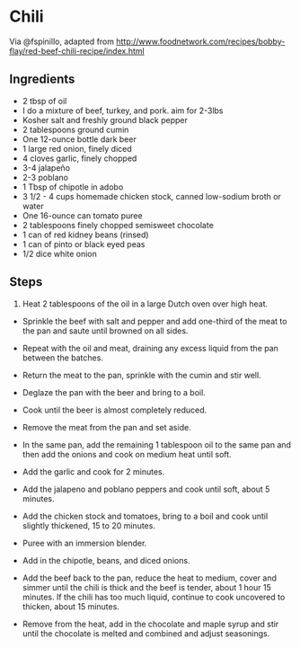 # Chili

Via @fspinillo, adapted from <http://www.foodnetwork.com/recipes/bobby-flay/red-beef-chili-recipe/index.html>

## Ingredients
- 2 tbsp of oil
- I do a mixture of beef, turkey, and pork. aim for 2-3lbs
- Kosher salt and freshly ground black pepper
- 2 tablespoons ground cumin
- One 12-ounce bottle dark beer
- 1 large red onion, finely diced
- 4 cloves garlic, finely chopped
- 3-4 jalapeño
- 2-3 poblano
- 1 Tbsp of chipotle in adobo
- 3 1/2 - 4 cups homemade chicken stock, canned low-sodium broth or water
- One 16-ounce can tomato puree
- 2 tablespoons finely chopped semisweet chocolate
- 1 can of red kidney beans (rinsed)
- 1 can of pinto or black eyed peas 
- 1/2 dice white onion

## Steps
1. Heat 2 tablespoons of the oil in a large Dutch oven over high heat. 
- Sprinkle the beef with salt and pepper and add one-third of the meat to the pan and saute until browned on all sides. 
- Repeat with the oil and meat, draining any excess liquid from the pan between the batches. 
- Return the meat to the pan, sprinkle with the cumin and stir well. 
- Deglaze the pan with the beer and bring to a boil. 
- Cook until the beer is almost completely reduced. 
- Remove the meat from the pan and set aside.

- In the same pan, add the remaining 1 tablespoon oil to the same pan and then add the onions and cook on medium heat until soft. 
- Add the garlic and cook for 2 minutes. 
- Add the jalapeno and poblano peppers and cook until soft, about 5 minutes. 
- Add the chicken stock and tomatoes, bring to a boil and cook until slightly thickened, 15 to 20 minutes.

- Puree with an immersion blender. 
- Add in the chipotle, beans, and diced onions. 
- Add the beef back to the pan, reduce the heat to medium, cover and simmer until the chili is thick and the beef is tender, 
about 1 hour 15 minutes. If the chili has too much liquid, continue to cook uncovered to thicken, about 15 minutes. 
- Remove from the heat, add in the chocolate and maple syrup and stir until the chocolate is melted and combined and 
adjust seasonings. 
